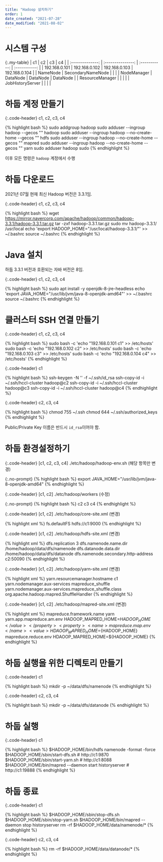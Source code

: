 ```yaml
---
title: "Hadoop 설치하기"
order: 1
date_created: "2021-07-28"
date_modified: "2021-08-02"
---
```


# 시스템 구성

{:.my-table}
|        c1        |        c2         |      c3       |      c4       |
| :--------------: | :---------------: | :-----------: | :-----------: |
|  192.168.0.101   |   192.168.0.102   | 192.168.0.103 | 192.168.0.104 |
|     NameNode     | SecondaryNameNode |               |               |
|   NodeManager    |     DataNode      |   DataNode    |   DataNode    |
| ResourceManager  |                   |               |               |
| JobHistoryServer |                   |               |               |

<style>
	.my-table {
		width: 100%;
		border-collapse: collapse;
	}
	.my-table th {
		background-color: #DCDCD1;
	}
	.my-table th, .my-table td {
		width: 25%;
		text-align: center;
		border: 1px solid #cccccc;
		padding: 0.5em;
	}

</style>

# 하둡 계정 만들기

{:.code-header}
c1, c2, c3, c4

{% highlight bash %}
sudo addgroup hadoop
sudo adduser --ingroup hadoop --gecos "" hadoop
sudo adduser --ingroup hadoop --no-create-home --gecos "" hdfs
sudo adduser --ingroup hadoop --no-create-home --gecos "" mapred
sudo adduser --ingroup hadoop --no-create-home --gecos "" yarn
sudo adduser hadoop sudo
{% endhighlight %}

이후 모든 명령은 `hadoop` 계정에서 수행

# 하둡 다운로드

2021년 07월 현재 최신 Hadoop 버전은 3.3.1임.

{:.code-header}
c1, c2, c3, c4

{% highlight bash %}
wget https://mirror.navercorp.com/apache/hadoop/common/hadoop-3.3.1/hadoop-3.3.1.tar.gz
tar -zxf hadoop-3.3.1.tar.gz
sudo mv hadoop-3.3.1/ /usr/local
echo 'export HADOOP_HOME="/usr/local/hadoop-3.3.1/"' >> ~/.bashrc
source ~/.bashrc
{% endhighlight %}

# Java 설치

하둡 3.3.1 버전과 호환되는 자바 버전은 8임.

{:.code-header}
c1, c2, c3, c4

{% highlight bash %}
sudo apt install -y openjdk-8-jre-headless
echo 'export JAVA_HOME="/usr/lib/jvm/java-8-openjdk-amd64"' >> ~/.bashrc
source ~/.bashrc
{% endhighlight %}

# 클러스터 SSH 연결 만들기

{:.code-header}
c1, c2, c3, c4

{% highlight bash %}
sudo bash -c 'echo "192.168.0.101 c1" >> /etc/hosts'
sudo bash -c 'echo "192.168.0.102 c2" >> /etc/hosts'
sudo bash -c 'echo "192.168.0.103 c3" >> /etc/hosts'
sudo bash -c 'echo "192.168.0.104 c4" >> /etc/hosts'
{% endhighlight %}

{:.code-header}
c1

{% highlight bash %}
ssh-keygen -N '' -f ~/.ssh/id_rsa
ssh-copy-id -i ~/.ssh/hccl-cluster hadoop@c2
ssh-copy-id -i ~/.ssh/hccl-cluster hadoop@c3
ssh-copy-id -i ~/.ssh/hccl-cluster hadoop@c4
{% endhighlight %}

{:.code-header}
c2, c3, c4

{% highlight bash %}
chmod 755 ~/.ssh
chmod 644 ~/.ssh/authorized_keys
{% endhighlight %}

Public/Private Key 이름은 반드시 `id_rsa`이어야 함.

# 하둡 환경설정하기

{:.code-header}
[c1, c2, c3, c4] ./etc/hadoop/hadoop-env.sh (해당 항목만 변경)

{:.no-prompt}
{% highlight bash %}
export JAVA_HOME="/usr/lib/jvm/java-8-openjdk-amd64"
{% endhighlight %}

{:.code-header}
[c1, c2] ./etc/hadoop/workers (수정)

{:.no-prompt}
{% highlight bash %}
c2
c3
c4
{% endhighlight %}

{:.code-header}
[c1, c2] ./etc/hadoop/core-site.xml (변경)

{% highlight xml %}
<configuration>
	<property>
		<name>fs.defaultFS</name>
		<value>hdfs://c1:9000</value>
	</property>
</configuration>
{% endhighlight %}

{:.code-header}
[c1, c2] ./etc/hadoop/hdfs-site.xml (변경)

{% highlight xml %}
<configuration>
	<property>
		<name>dfs.replication</name>
		<value>3</value>
	</property>
	<property>
		<name>dfs.namenode.name.dir</name>
		<value>/home/hadoop/data/dfs/namenode</value>
	</property>
	<property>
		<name>dfs.datanode.data.dir</name>
		<value>/home/hadoop/data/dfs/datanode</value>
	</property>
	<property>
		<name>dfs.namenode.secondary.http-address</name>
		<value>c2:50090</value>
	</property>
</configuration>
{% endhighlight %}

{:.code-header}
[c1, c2] ./etc/hadoop/yarn-site.xml (변경)

{% highlight xml %}
<configuration>
	<property>
		<name>yarn.resourcemanager.hostname</name>
		<value>c1</value>
	</property>
	<property>
		<name>yarn.nodemanager.aux-services</name>
		<value>mapreduce_shuffle</value>
	</property>
	<property>
		<name>yarn.nodemanager.aux-services.mapreduce_shuffle.class</name>
		<value>org.apache.hadoop.mapred.ShuffleHandler</value>
	</property>
</configuration>
{% endhighlight %}

{:.code-header}
[c1, c2] ./etc/hadoop/mapred-site.xml (변경)

{% highlight xml %}
<configuration>
	<property>
		<name>mapreduce.framework.name</name>
		<value>yarn</value>
	</property>
	<property>
		<name>yarn.app.mapreduce.am.env</name>
		<value>HADOOP_MAPRED_HOME=${HADOOP_HOME}</value>
	</property>
	<property>
		<name>mapreduce.map.env</name>
		<value>HDAOOP_MAPRED_HOME=${HADOOP_HOME}</value>
	</property>
	<property>
		<name>mapreduce.reduce.env</name>
		<value>HDAOOP_MAPRED_HOME=${HADOOP_HOME}</value>
	</property>
</configuration>
{% endhighlight %}

# 하둡 실행을 위한 디렉토리 만들기

{:.code-header}
c1

{% highlight bash %}
mkdir -p ~/data/dfs/namenode
{% endhighlight %}

{:.code-header}
c2, c3, c4

{% highlight bash %}
mkdir -p ~/data/dfs/datanode
{% endhighlight %}

# 하둡 실행

{:.code-header}
c1

{% highlight bash %}
$HADOOP_HOME/bin/hdfs namenode -format -force
$HADOOP_HOME/sbin/start-dfs.sh  # http://c1:9870
$HADOOP_HOME/sbin/start-yarn.sh  # http://c1:8088
$HADOOP_HOME/bin/mapred --daemon start historyserver  # http://c1:19888
{% endhighlight %}

# 하둡 종료

{:.code-header}
c1

{% highlight bash %}
$HADOOP_HOME/sbin/stop-dfs.sh
$HADOOP_HOME/sbin/stop-yarn.sh
$HADOOP_HOME/bin/mapred --daemon stop historyserver
rm -rf $HADOOP_HOME/data/namenode/*
{% endhighlight %}

{:.code-header}
c2, c3, c4

{% highlight bash %}
rm -rf $HADOOP_HOME/data/datanode/*
{% endhighlight %}